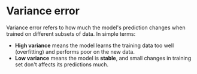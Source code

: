 # Variance error
Variance error refers to how much the model's prediction changes when trained on different subsets of data.
In simple terms:
- **High variance** means the model learns the training data too well (overfitting) and performs poor on the new data.
- **Low variance** means the model is **stable**, and small changes in training set don't affects its predictions much.

